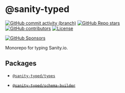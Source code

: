 # @sanity-typed

[![GitHub commit activity (branch)](https://img.shields.io/github/commit-activity/m/saiichihashimoto/sanity-typed?style=flat&logo=github)](https://github.com/saiichihashimoto/sanity-typed/pulls?q=is%3Apr+is%3Aclosed)
[![GitHub Repo stars](https://img.shields.io/github/stars/saiichihashimoto/sanity-typed?style=flat&logo=github)](https://github.com/saiichihashimoto/sanity-typed/stargazers)
[![GitHub contributors](https://img.shields.io/github/contributors/saiichihashimoto/sanity-typed?style=flat&logo=github)](https://github.com/saiichihashimoto/sanity-typed/graphs/contributors)
[![License](https://img.shields.io/github/license/saiichihashimoto/sanity-typed?style=flat)](https://github.com/saiichihashimoto/sanity-typed/blob/main/LICENSE)

[![GitHub Sponsors](https://img.shields.io/github/sponsors/saiichihashimoto?style=flat)](https://github.com/sponsors/saiichihashimoto)

Monorepo for typing Sanity.io.

## Packages

- [`@sanity-typed/types`](https://github.com/saiichihashimoto/sanity-typed/tree/main/packages/types)

- ~~[`@sanity-typed/schema-builder`](https://github.com/saiichihashimoto/sanity-typed/tree/%40sanity-typed/schema-builder%403.0.1/packages/schema-builder)~~
